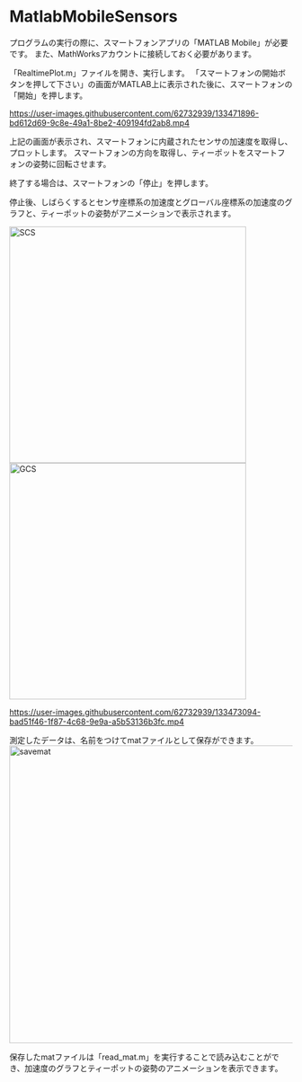 # MatlabMobileSensors
プログラムの実行の際に、スマートフォンアプリの「MATLAB Mobile」が必要です。
また、MathWorksアカウントに接続しておく必要があります。

「RealtimePlot.m」ファイルを開き、実行します。
「スマートフォンの開始ボタンを押して下さい」の画面がMATLAB上に表示された後に、スマートフォンの「開始」を押します。

https://user-images.githubusercontent.com/62732939/133471896-bd612d69-9c8e-49a1-8be2-409194fd2ab8.mp4

上記の画面が表示され、スマートフォンに内蔵されたセンサの加速度を取得し、プロットします。
スマートフォンの方向を取得し、ティーポットをスマートフォンの姿勢に回転させます。

終了する場合は、スマートフォンの「停止」を押します。

停止後、しばらくするとセンサ座標系の加速度とグローバル座標系の加速度のグラフと、ティーポットの姿勢がアニメーションで表示されます。

<img width="421" alt="SCS" src="https://user-images.githubusercontent.com/62732939/133474615-be7fa492-547e-483f-abcc-0f3613b06a7e.png">
<img width="421" alt="GCS" src="https://user-images.githubusercontent.com/62732939/133474634-09c25471-abcd-4f83-83f0-2b0fb976ee07.png">

https://user-images.githubusercontent.com/62732939/133473094-bad51f46-1f87-4c68-9e9a-a5b53136b3fc.mp4

測定したデータは、名前をつけてmatファイルとして保存ができます。
<img width="530" alt="savemat" src="https://user-images.githubusercontent.com/62732939/133471272-310151d8-fc98-4cf3-b08f-c6b58417bc97.png">


保存したmatファイルは「read_mat.m」を実行することで読み込むことができ、加速度のグラフとティーポットの姿勢のアニメーションを表示できます。




